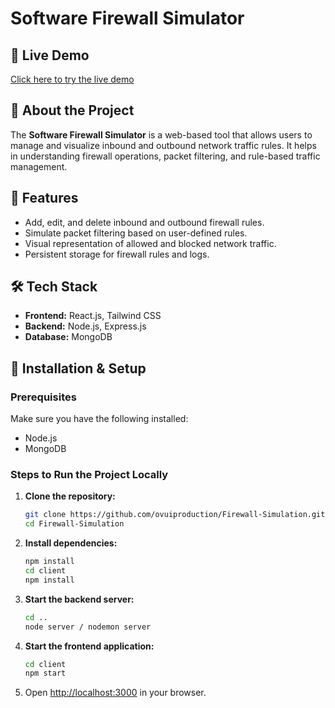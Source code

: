 # Software Firewall Simulator

## 🚀 Live Demo
[Click here to try the live demo](https://youtu.be/SQL4VmFA7DY)

## 📌 About the Project
The **Software Firewall Simulator** is a web-based tool that allows users to manage and visualize inbound and outbound network traffic rules. It helps in understanding firewall operations, packet filtering, and rule-based traffic management.

## 🎯 Features
- Add, edit, and delete inbound and outbound firewall rules.
- Simulate packet filtering based on user-defined rules.
- Visual representation of allowed and blocked network traffic.
- Persistent storage for firewall rules and logs.

## 🛠 Tech Stack
- **Frontend:** React.js, Tailwind CSS
- **Backend:** Node.js, Express.js
- **Database:** MongoDB

## 📜 Installation & Setup
### Prerequisites
Make sure you have the following installed:
- Node.js
- MongoDB

### Steps to Run the Project Locally
1. **Clone the repository:**
   ```sh
   git clone https://github.com/ovuiproduction/Firewall-Simulation.git
   cd Firewall-Simulation
   ```
2. **Install dependencies:**
   ```sh
   npm install
   cd client
   npm install
   ```
3. **Start the backend server:**
   ```sh
   cd ..
   node server / nodemon server
   ```
4. **Start the frontend application:**
   ```sh
   cd client
   npm start
   ```
5. Open [http://localhost:3000](http://localhost:3000) in your browser.
